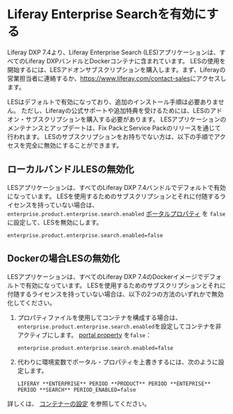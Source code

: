 # Liferay Enterprise Searchを有効にする

Liferay DXP 7.4より、Liferay Enterprise Search (LES)アプリケーションは、すべてのLiferay DXPバンドルとDockerコンテナに含まれています。 LESの使用を開始するには、LESアドオンサブスクリプションを購入します。まず、Liferayの営業担当者に連絡するか、<https://www.liferay.com/contact-sales>にアクセスします。

LESはデフォルトで有効になっており、追加のインストール手順は必要ありません。 ただし、Liferayの公式サポートや追加特典を受けるためには、LESのアドオン・サブスクリプションを購入する必要があります。 LESアプリケーションのメンテナンスとアップデートは、Fix PackとService Packのリリースを通じて行われます。 LESのサブスクリプションをお持ちでない方は、以下の手順でアクセスを完全に無効にすることができます。

<a name="ローカルバンドルlesの無効化" />

## ローカルバンドルLESの無効化

LESアプリケーションは、すべてのLiferay DXP 7.4バンドルでデフォルトで有効になっています。 LESを使用するためのサブスクリプションとそれに付随するライセンスを持っていない場合は、 `enterprise.product.enterprise.search.enabled` [ポータルプロパティ](../../installation-and-upgrades/reference/portal-properties.md) を `false`に設定して、LESを無効にします。

```properties
enterprise.product.enterprise.search.enabled=false
```

<a name="dockerの場合lesの無効化" />

## Dockerの場合LESの無効化

LESアプリケーションは、すべてのLiferay DXP 7.4のDockerイメージでデフォルトで有効になっています。 LESを使用するためのサブスクリプションとそれに付随するライセンスを持っていない場合は、以下の2つの方法のいずれかで無効化してください。

1. プロパティファイルを使用してコンテナを構成する場合は、 `enterprise.product.enterprise.search.enabled`を設定してコンテナを非アクティブにします。 [portal property](../../installation-and-upgrades/reference/portal-properties.md) を`false`：

    ```properties
    enterprise.product.enterprise.search.enabled=false
    ```

1. 代わりに環境変数でポータル・プロパティを上書きするには、次のように設定します。

    ```properties
    LIFERAY **ENTERPRISE** PERIOD **PRODUCT** PERIOD **ENTEPRISE** PERIOD **SEARCH** PERIOD_ENABLED=false
    ```

詳しくは、 [コンテナーの設定](../../installation-and-upgrades/installing-liferay/using-liferay-docker-images/configuring-containers.md) を参照してください。
